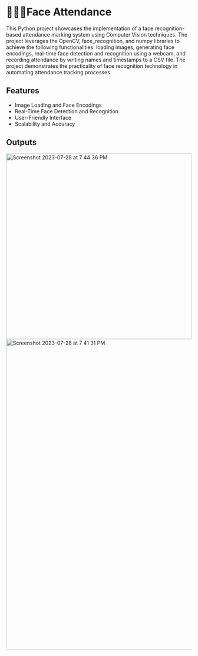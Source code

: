 # 👩🏻‍🦰Face Attendance

This Python project showcases the implementation of a face recognition-based attendance marking system using Computer Vision techniques. The project leverages the OpenCV, face_recognition, and numpy libraries to achieve the following functionalities: loading images, generating face encodings, real-time face detection and recognition using a webcam, and recording attendance by writing names and timestamps to a CSV file. The project demonstrates the practicality of face recognition technology in automating attendance tracking processes.

## Features

- Image Loading and Face Encodings
- Real-Time Face Detection and Recognition
- User-Friendly Interface
- Scalability and Accuracy

## Outputs
<img width="503" alt="Screenshot 2023-07-28 at 7 44 36 PM" src="https://github.com/Smith-S-S/Computer-Vision/assets/80092760/03ba3071-7722-4107-b9d9-a93c229046a6">
<img width="843" alt="Screenshot 2023-07-28 at 7 41 31 PM" src="https://github.com/Smith-S-S/Computer-Vision/assets/80092760/afe1d659-81a0-40bb-843b-9bfa981130b0">

